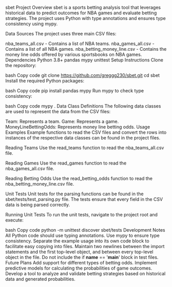 sbet
Project Overview
sbet is a sports betting analysis tool that leverages historical data to predict outcomes for NBA games and evaluate betting strategies. The project uses Python with type annotations and ensures type consistency using mypy.

Data Sources
The project uses three main CSV files:

nba_teams_all.csv - Contains a list of NBA teams.
nba_games_all.csv - Contains a list of all NBA games.
nba_betting_money_line.csv - Contains the money line odds offered by various sportsbooks on NBA games.
Dependencies
Python 3.8+
pandas
mypy
unittest
Setup Instructions
Clone the repository:

bash
Copy code
git clone https://github.com/greggg230/sbet.git
cd sbet
Install the required Python packages:

bash
Copy code
pip install pandas mypy
Run mypy to check type consistency:

bash
Copy code
mypy .
Data Class Definitions
The following data classes are used to represent the data from the CSV files:

Team: Represents a team.
Game: Represents a game.
MoneyLineBettingOdds: Represents money line betting odds.
Usage Examples
Example functions to read the CSV files and convert the rows into instances of the respective data classes can be found in the project files.

Reading Teams
Use the read_teams function to read the nba_teams_all.csv file.

Reading Games
Use the read_games function to read the nba_games_all.csv file.

Reading Betting Odds
Use the read_betting_odds function to read the nba_betting_money_line.csv file.

Unit Tests
Unit tests for the parsing functions can be found in the sbet/tests/test_parsing.py file. The tests ensure that every field in the CSV data is being parsed correctly.

Running Unit Tests
To run the unit tests, navigate to the project root and execute:

bash
Copy code
python -m unittest discover sbet/tests
Development Notes
All Python code should use typing annotations.
Use mypy to ensure type consistency.
Separate the example usage into its own code block to facilitate easy copying into files.
Maintain two newlines between the import statements and the first top-level object, and between every top-level object in the file.
Do not include the if __name__ == '__main__' block in test files.
Future Plans
Add support for different types of betting odds.
Implement predictive models for calculating the probabilities of game outcomes.
Develop a tool to analyze and validate betting strategies based on historical data and generated probabilities.
